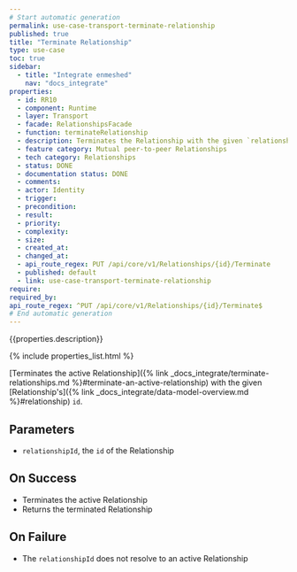 ```yaml
---
# Start automatic generation
permalink: use-case-transport-terminate-relationship
published: true
title: "Terminate Relationship"
type: use-case
toc: true
sidebar:
  - title: "Integrate enmeshed"
    nav: "docs_integrate"
properties:
  - id: RR10
  - component: Runtime
  - layer: Transport
  - facade: RelationshipsFacade
  - function: terminateRelationship
  - description: Terminates the Relationship with the given `relationshipId`.
  - feature category: Mutual peer-to-peer Relationships
  - tech category: Relationships
  - status: DONE
  - documentation status: DONE
  - comments:
  - actor: Identity
  - trigger:
  - precondition:
  - result:
  - priority:
  - complexity:
  - size:
  - created_at:
  - changed_at:
  - api_route_regex: PUT /api/core/v1/Relationships/{id}/Terminate
  - published: default
  - link: use-case-transport-terminate-relationship
require:
required_by:
api_route_regex: ^PUT /api/core/v1/Relationships/{id}/Terminate$
# End automatic generation
---
```


{{properties.description}}

{% include properties_list.html %}

[Terminates the active Relationship]({% link _docs_integrate/terminate-relationships.md %}#terminate-an-active-relationship) with the given [Relationship's]({% link _docs_integrate/data-model-overview.md %}#relationship) `id`.

## Parameters

- `relationshipId`, the `id` of the Relationship

## On Success

- Terminates the active Relationship
- Returns the terminated Relationship

## On Failure

- The `relationshipId` does not resolve to an active Relationship
